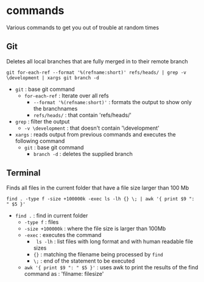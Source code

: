 # commands
Various commands to get you out of trouble at random times

## Git

Deletes all local branches that are fully merged in to their remote branch

    git for-each-ref --format '%(refname:short)' refs/heads/ | grep -v \development | xargs git branch -d

- `git` : base git command
    - `for-each-ref` : Iterate over all refs
        - `--format '%(refname:short)'` : formats the output to show only the branchnames
        - `refs/heads/` : that contain 'refs/heads/'
- `grep` : filter the output
    - `-v \development` : that doesn't contain '\development'
- `xargs` : reads output from previous commands and executes the following command
    - `git` : base git command
        - `branch -d` : deletes the supplied branch

## Terminal

Finds all files in the current folder that have a file size larger than 100 Mb

    find . -type f -size +100000k -exec ls -lh {} \; | awk '{ print $9 ": " $5 }'

- `find .` : find in current folder
    - `-type f` : files
    - `-size +100000k` : where the file size is larger than 100Mb
    - `-exec` : executes the command
        - ` ls -lh` : list files with long format and with human readable file sizes
        - `{}` : matching the filename being processed by `find`
        - `\;` : end of the statement to be executed
    - `awk '{ print $9 ": " $5 }'` : uses awk to print the results of the find command as : 'filname: filesize'